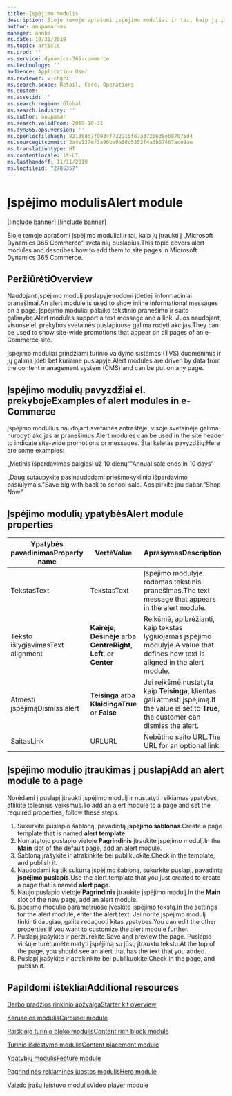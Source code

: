 ```yaml
---
title: Įspėjimo modulis
description: Šioje temoje aprašomi įspėjimo moduliai ir tai, kaip jų įtraukti į „Microsoft Dynamics 365 Commerce“ svetainių puslapius.
author: anupamar-ms
manager: annbe
ms.date: 10/31/2019
ms.topic: article
ms.prod: ''
ms.service: dynamics-365-commerce
ms.technology: ''
audience: Application User
ms.reviewer: v-chgri
ms.search.scope: Retail, Core, Operations
ms.custom: ''
ms.assetid: ''
ms.search.region: Global
ms.search.industry: ''
ms.author: anupamar
ms.search.validFrom: 2019-10-31
ms.dyn365.ops.version: ''
ms.openlocfilehash: 82138dd7f0934f732215f67a3726638eb87075d4
ms.sourcegitcommit: 3a4e137ef3a96ba0a58c5352f4a3b57467ace9ae
ms.translationtype: HT
ms.contentlocale: lt-LT
ms.lasthandoff: 11/11/2019
ms.locfileid: "2785357"
---
```

# <a name="alert-module"></a><span data-ttu-id="1f142-103">Įspėjimo modulis</span><span class="sxs-lookup"><span data-stu-id="1f142-103">Alert module</span></span>

[!include [banner](includes/preview-banner.md)]
[!include [banner](includes/banner.md)]

<span data-ttu-id="1f142-104">Šioje temoje aprašomi įspėjimo moduliai ir tai, kaip jų įtraukti į „Microsoft Dynamics 365 Commerce“ svetainių puslapius.</span><span class="sxs-lookup"><span data-stu-id="1f142-104">This topic covers alert modules and describes how to add them to site pages in Microsoft Dynamics 365 Commerce.</span></span>

## <a name="overview"></a><span data-ttu-id="1f142-105">Peržiūrėti</span><span class="sxs-lookup"><span data-stu-id="1f142-105">Overview</span></span>

<span data-ttu-id="1f142-106">Naudojant įspėjimo modulį puslapyje rodomi įdėtieji informaciniai pranešimai.</span><span class="sxs-lookup"><span data-stu-id="1f142-106">An alert module is used to show inline informational messages on a page.</span></span> <span data-ttu-id="1f142-107">Įspėjimo moduliai palaiko tekstinio pranešimo ir saito galimybę.</span><span class="sxs-lookup"><span data-stu-id="1f142-107">Alert modules support a text message and a link.</span></span> <span data-ttu-id="1f142-108">Juos naudojant, visuose el. prekybos svetainės puslapiuose galima rodyti akcijas.</span><span class="sxs-lookup"><span data-stu-id="1f142-108">They can be used to show site-wide promotions that appear on all pages of an e-Commerce site.</span></span> 

<span data-ttu-id="1f142-109">Įspėjimo moduliai grindžiami turinio valdymo sistemos (TVS) duomenimis ir jų galima įdėti bet kuriame puslapyje.</span><span class="sxs-lookup"><span data-stu-id="1f142-109">Alert modules are driven by data from the content management system (CMS) and can be put on any page.</span></span>

## <a name="examples-of-alert-modules-in-e-commerce"></a><span data-ttu-id="1f142-110">Įspėjimo modulių pavyzdžiai el. prekyboje</span><span class="sxs-lookup"><span data-stu-id="1f142-110">Examples of alert modules in e-Commerce</span></span>

<span data-ttu-id="1f142-111">Įspėjimo modulius naudojant svetainės antraštėje, visoje svetainėje galima nurodyti akcijas ar pranešimus.</span><span class="sxs-lookup"><span data-stu-id="1f142-111">Alert modules can be used in the site header to indicate site-wide promotions or messages.</span></span> <span data-ttu-id="1f142-112">Štai keletas pavyzdžių:</span><span class="sxs-lookup"><span data-stu-id="1f142-112">Here are some examples:</span></span>

<span data-ttu-id="1f142-113">„Metinis išpardavimas baigiasi už 10 dienų“</span><span class="sxs-lookup"><span data-stu-id="1f142-113">"Annual sale ends in 10 days"</span></span>

<span data-ttu-id="1f142-114">„Daug sutaupykite pasinaudodami priešmokyklinio išpardavimo pasiūlymais.</span><span class="sxs-lookup"><span data-stu-id="1f142-114">"Save big with back to school sale.</span></span> <span data-ttu-id="1f142-115">Apsipirkite jau dabar.“</span><span class="sxs-lookup"><span data-stu-id="1f142-115">Shop Now."</span></span>

## <a name="alert-module-properties"></a><span data-ttu-id="1f142-116">Įspėjimo modulių ypatybės</span><span class="sxs-lookup"><span data-stu-id="1f142-116">Alert module properties</span></span>

| <span data-ttu-id="1f142-117">Ypatybės pavadinimas</span><span class="sxs-lookup"><span data-stu-id="1f142-117">Property name</span></span>  | <span data-ttu-id="1f142-118">Vertė</span><span class="sxs-lookup"><span data-stu-id="1f142-118">Value</span></span>                              | <span data-ttu-id="1f142-119">Aprašymas</span><span class="sxs-lookup"><span data-stu-id="1f142-119">Description</span></span> |
|----------------|------------------------------------|-------------|
| <span data-ttu-id="1f142-120">Tekstas</span><span class="sxs-lookup"><span data-stu-id="1f142-120">Text</span></span>           | <span data-ttu-id="1f142-121">Tekstas</span><span class="sxs-lookup"><span data-stu-id="1f142-121">Text</span></span>                               | <span data-ttu-id="1f142-122">Įspėjimo modulyje rodomas tekstinis pranešimas.</span><span class="sxs-lookup"><span data-stu-id="1f142-122">The text message that appears in the alert module.</span></span> |
| <span data-ttu-id="1f142-123">Teksto išlygiavimas</span><span class="sxs-lookup"><span data-stu-id="1f142-123">Text alignment</span></span> | <span data-ttu-id="1f142-124">**Kairėje**, **Dešinėje** arba **Centre**</span><span class="sxs-lookup"><span data-stu-id="1f142-124">**Right**, **Left**, or **Center**</span></span> | <span data-ttu-id="1f142-125">Reikšmė, apibrėžianti, kaip tekstas lygiuojamas įspėjimo modulyje.</span><span class="sxs-lookup"><span data-stu-id="1f142-125">A value that defines how text is aligned in the alert module.</span></span> |
| <span data-ttu-id="1f142-126">Atmesti įspėjimą</span><span class="sxs-lookup"><span data-stu-id="1f142-126">Dismiss alert</span></span>  | <span data-ttu-id="1f142-127">**Teisinga** arba **Klaidinga**</span><span class="sxs-lookup"><span data-stu-id="1f142-127">**True** or **False**</span></span>              | <span data-ttu-id="1f142-128">Jei reikšmė nustatyta kaip **Teisinga**, klientas gali atmesti įspėjimą.</span><span class="sxs-lookup"><span data-stu-id="1f142-128">If the value is set to **True**, the customer can dismiss the alert.</span></span> |
| <span data-ttu-id="1f142-129">Saitas</span><span class="sxs-lookup"><span data-stu-id="1f142-129">Link</span></span>           | <span data-ttu-id="1f142-130">URL</span><span class="sxs-lookup"><span data-stu-id="1f142-130">URL</span></span>                                | <span data-ttu-id="1f142-131">Nebūtino saito URL.</span><span class="sxs-lookup"><span data-stu-id="1f142-131">The URL for an optional link.</span></span> |

## <a name="add-an-alert-module-to-a-page"></a><span data-ttu-id="1f142-132">Įspėjimo modulio įtraukimas į puslapį</span><span class="sxs-lookup"><span data-stu-id="1f142-132">Add an alert module to a page</span></span> 

<span data-ttu-id="1f142-133">Norėdami į puslapį įtraukti įspėjimo modulį ir nustatyti reikiamas ypatybes, atlikite tolesnius veiksmus.</span><span class="sxs-lookup"><span data-stu-id="1f142-133">To add an alert module to a page and set the required properties, follow these steps.</span></span>

1. <span data-ttu-id="1f142-134">Sukurkite puslapio šabloną, pavadintą **įspėjimo šablonas**.</span><span class="sxs-lookup"><span data-stu-id="1f142-134">Create a page template that is named **alert template**.</span></span>
1. <span data-ttu-id="1f142-135">Numatytojo puslapio vietoje **Pagrindinis** įtraukite įspėjimo modulį.</span><span class="sxs-lookup"><span data-stu-id="1f142-135">In the **Main** slot of the default page, add an alert module.</span></span>
1. <span data-ttu-id="1f142-136">Šabloną įrašykite ir atrakinkite bei publikuokite.</span><span class="sxs-lookup"><span data-stu-id="1f142-136">Check in the template, and publish it.</span></span> 
1. <span data-ttu-id="1f142-137">Naudodami ką tik sukurtą įspėjimo šabloną, sukurkite puslapį, pavadintą **įspėjimo puslapis**.</span><span class="sxs-lookup"><span data-stu-id="1f142-137">Use the alert template that you just created to create a page that is named **alert page**.</span></span> 
1. <span data-ttu-id="1f142-138">Naujo puslapio vietoje **Pagrindinis** įtraukite įspėjimo modulį.</span><span class="sxs-lookup"><span data-stu-id="1f142-138">In the **Main** slot of the new page, add an alert module.</span></span>
1. <span data-ttu-id="1f142-139">Įspėjimo modulio parametruose įveskite įspėjimo tekstą.</span><span class="sxs-lookup"><span data-stu-id="1f142-139">In the settings for the alert module, enter the alert text.</span></span> <span data-ttu-id="1f142-140">Jei norite įspėjimo modulį tinkinti daugiau, galite redaguoti kitas ypatybes.</span><span class="sxs-lookup"><span data-stu-id="1f142-140">You can edit the other properties if you want to customize the alert module further.</span></span>
1. <span data-ttu-id="1f142-141">Puslapį įrašykite ir peržiūrėkite.</span><span class="sxs-lookup"><span data-stu-id="1f142-141">Save and preview the page.</span></span> <span data-ttu-id="1f142-142">Puslapio viršuje turėtumėte matyti įspėjimą su jūsų įtrauktu tekstu.</span><span class="sxs-lookup"><span data-stu-id="1f142-142">At the top of the page, you should see an alert that has the text that you added.</span></span>
1. <span data-ttu-id="1f142-143">Puslapį įrašykite ir atrakinkite bei publikuokite.</span><span class="sxs-lookup"><span data-stu-id="1f142-143">Check in the page, and publish it.</span></span> 

## <a name="additional-resources"></a><span data-ttu-id="1f142-144">Papildomi ištekliai</span><span class="sxs-lookup"><span data-stu-id="1f142-144">Additional resources</span></span>

[<span data-ttu-id="1f142-145">Darbo pradžios rinkinio apžvalga</span><span class="sxs-lookup"><span data-stu-id="1f142-145">Starter kit overview</span></span>](starter-kit-overview.md)

[<span data-ttu-id="1f142-146">Karuselės modulis</span><span class="sxs-lookup"><span data-stu-id="1f142-146">Carousel module</span></span>](add-carousel.md)

[<span data-ttu-id="1f142-147">Raiškiojo turinio bloko modulis</span><span class="sxs-lookup"><span data-stu-id="1f142-147">Content rich block module</span></span>](add-content-rich-block.md)

[<span data-ttu-id="1f142-148">Turinio išdėstymo modulis</span><span class="sxs-lookup"><span data-stu-id="1f142-148">Content placement module</span></span>](add-content-placement-modules.md)

[<span data-ttu-id="1f142-149">Ypatybių modulis</span><span class="sxs-lookup"><span data-stu-id="1f142-149">Feature module</span></span>](add-feature-module.md)

[<span data-ttu-id="1f142-150">Pagrindinės reklaminės juostos modulis</span><span class="sxs-lookup"><span data-stu-id="1f142-150">Hero module</span></span>](add-hero-module.md)

[<span data-ttu-id="1f142-151">Vaizdo įrašų leistuvo modulis</span><span class="sxs-lookup"><span data-stu-id="1f142-151">Video player module</span></span>](add-video-player.md)
